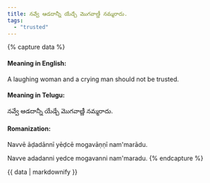 ```yaml
---
title: నవ్వే ఆడదాన్నీ యేడ్చే మొగవాణ్ణీ నమ్మరాదు.
tags:
  - "trusted"
---
```


{% capture data %}
#### Meaning in English:
A laughing woman and a crying man should not be trusted.

#### Meaning in Telugu:
నవ్వే ఆడదాన్నీ యేడ్చే మొగవాణ్ణీ నమ్మరాదు.

#### Romanization:
Navvē āḍadānnī yēḍcē mogavāṇṇī nam'marādu.

Navve adadanni yedce mogavanni nam'maradu.
{% endcapture %}

{{ data | markdownify }}

